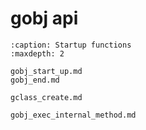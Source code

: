 # gobj api

```{toctree}
:caption: Startup functions
:maxdepth: 2

gobj_start_up.md
gobj_end.md

gclass_create.md

gobj_exec_internal_method.md

```
